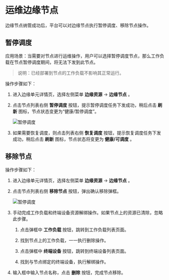 # 运维边缘节点

边缘节点纳管成功后，平台可以对边缘节点执行暂停调度、移除节点操作。

## 暂停调度

应用场景：当需要对节点进行运维操作，用户可以选择暂停调度节点，那么工作负载在节点暂停调度期间，将无法下发到此节点。

> 说明：已经部署到节点的工作负载不影响其正常运行。

操作步骤如下：

1. 进入边缘单元详情页，选择左侧菜单 __边缘资源__ -> __边缘节点__ 。

2. 点击节点列表右侧 __暂停调度__ 按钮，提示暂停调度任务下发成功，稍后点击 __刷新__ 图标，节点状态变更为“健康/暂停调度”。

    ![暂停调度](https://docs.daocloud.io/daocloud-docs-images/docs/zh/docs/kant/images/node-manage-01.png)

3. 如果需要恢复调度，则点击列表右侧 __恢复调度__ 按钮，提示恢复调度任务下发成功，稍后点击 __刷新__ 图标，节点状态将变更为 __健康/可调度__ 。

## 移除节点

操作步骤如下：

1. 进入边缘单元详情页，选择左侧菜单 __边缘资源__ -> __边缘节点__ 。

2. 点击节点列表右侧 __移除节点__ 按钮，弹出确认移除弹框。

    ![暂停调度](https://docs.daocloud.io/daocloud-docs-images/docs/zh/docs/kant/images/node-manage-02.png)

3. 手动完成工作负载和终端设备资源解绑操作。如果节点上的资源已清除，忽略此步骤。

    1. 点击弹框中 __工作负载__ 按钮，跳转到工作负载列表页面。

    1. 找到节点上的工作负载，一一执行删除操作。

    1. 点击弹框中 __终端设备__ 按钮，跳转到终端设备列表页面。

    1. 找到与节点绑定的终端设备，执行解绑操作。

4. 输入框中输入节点名称，点击 __删除__ 按钮，完成节点移除。
